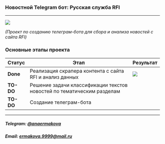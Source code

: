 ### Новостной Telegram бот: Русская служба RFI
 ---
 <img src="https://img.shields.io/badge/IN%20PROGRESS...-yellow.svg"/>
 
*(Проект по созданию телеграм-бота для сбора и анализа новостей с сайта RFI)*

### Основные этапы проекта

| <div align="center">Статус</div> | <div align="center">Этап</div> | <div align="center">Результат</div> |
| :------------ | :------------ | :-------------------------------------------------------------------------------------------------------- |
| __Done__ | Реализация скрапера контента с сайта RFI и анализ данныx | [![](https://img.shields.io/badge/parsing_and_EDA.ipynb%20-4285F4?style=for-the-badge&&logoColor=white&color=crimson)](https://github.com/ErmakovaAna/rfi-news-bot/blob/main/parsing_and_EDA.ipynb) |
| __TO-DO__ | Решение задачи классификации текстов новостей по тематическим разделам |  |
| __TO-DO__ | Создание телеграм-бота | |

---


##### Telegram: [@anaermakova](https://t.me/anaermakova)
##### Email: ermakova.9999@mail.ru

